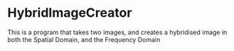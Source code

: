 # HybridImageCreator
This is a program that takes two images, and creates a hybridised image in both the Spatial Domain, and the Frequency Domain
